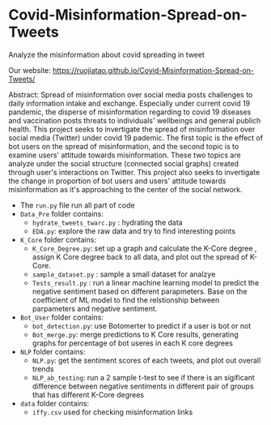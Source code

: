 # Covid-Misinformation-Spread-on-Tweets
Analyze the misinformation about covid spreading in tweet

Our website: https://ruojiatao.github.io/Covid-Misinformation-Spread-on-Tweets/

Abstract: 
Spread of misinformation over social media posts challenges to daily information intake and exchange. Especially under current covid 19 pandemic, the disperse of misinformation regarding to covid 19 diseases and vaccination posts threats to individuals' wellbeings and general publich health. This project seeks to invertigate the spread of misinformation over social media (Twitter) under covid 19 pademic. The first topic is the effect of bot users on the spread of misinformation, and the second topic is to examine users' attitude towards misinformation. These two topics are analyze under the social structure (connected social graphs) created through user's interactions on Twitter. This project also seeks to invertigate the change in proportion of bot users and users' attitude towards misinformation as it's approaching to the center of the social network. 



 - The `run.py` file run all part of code
 - `Data_Pre` folder contains: 
     - `hydrate_tweets_twarc.py` : hydrating the data
     - `EDA.py`: explore the raw data and try to find interesting points
 - `K_Core` folder contains:
     - `K_Core_Degree.py`: set up a graph and calculate the K-Core degree , assign K Core degree back to all data, and plot out the spread of K-Core.
     - `sample_dataset.py` : sample a small dataset for analzye
     - `Tests_result.py` : run a linear machine learning model to predict the negative sentiment based on different parapmeters. Base on the coefficient of ML model to find the relstionship between parpameters and negative sentiment.
 - `Bot_User` folder contains: 
     - `bot_detection.py`: use Botomerter to predict if a user is bot or not
     - `Bot_merge.py`: merge predictions to K Core results, generating graphs for percentage of bot useres in each K core degrees
 - `NLP` folder contains:
     - `NLP.py`: get the sentiment scores of each tweets, and plot out overall trends
     - `NLP_ab_testing`: run a 2 sample t-test to see if there is an sigificant difference between negative sentiments in different pair of groups that has different K-Core degrees
 - `data` folder contains:
     - `iffy.csv` used for checking misinformation links


